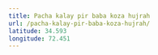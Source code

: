 ```yaml
---
title: Pacha kalay pir baba koza hujrah
url: /pacha-kalay-pir-baba-koza-hujrah/
latitude: 34.593
longitude: 72.451
---
```

